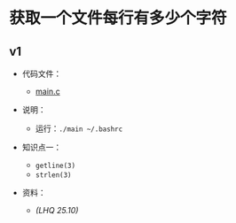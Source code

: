 # 获取一个文件每行有多少个字符

## v1

- 代码文件：
  - [main.c](./v1/main.c)

- 说明：
  - 运行：`./main ~/.bashrc`

- 知识点一：
  - `getline(3)`
  - `strlen(3)`

- 资料：
  - _(LHQ 25.10)_
